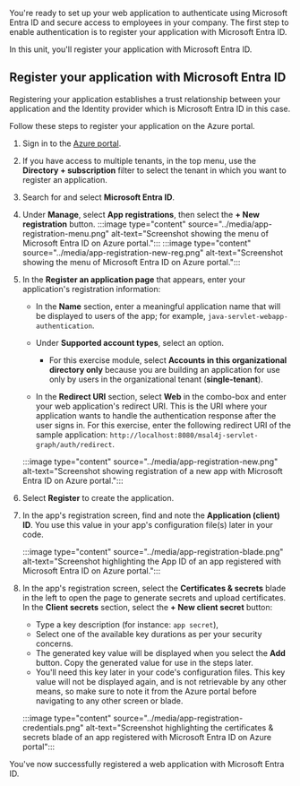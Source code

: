 You're ready to set up your web application to authenticate using Microsoft Entra ID and secure access to employees in your company. The first step to enable authentication is to register your application with Microsoft Entra ID.

In this unit, you'll register your application with Microsoft Entra ID.

<a name='register-your-application-with-azure-active-directory'></a>

## Register your application with Microsoft Entra ID

Registering your application establishes a trust relationship between your application and the Identity provider which is Microsoft Entra ID in this case.

Follow these steps to register your application on the Azure portal.

1. Sign in to the [Azure portal](https://portal.azure.com/?azure-portal=true).
1. If you have access to multiple tenants, in the top menu, use the **Directory + subscription** filter to select the tenant in which you want to register an application.
1. Search for and select **Microsoft Entra ID**.
1. Under **Manage**, select **App registrations**, then select the  **+ New registration** button.
   :::image type="content" source="../media/app-registration-menu.png" alt-text="Screenshot showing the menu of Microsoft Entra ID on Azure portal.":::
   :::image type="content" source="../media/app-registration-new-reg.png" alt-text="Screenshot showing the menu of Microsoft Entra ID on Azure portal.":::
1. In the **Register an application page** that appears, enter your application's registration information:
   - In the **Name** section, enter a meaningful application name that will be displayed to users of the app; for example, `java-servlet-webapp-authentication`.
   - Under **Supported account types**, select an option.
     - For this exercise module, select **Accounts in this organizational directory only** because you are building an application for use only by users in the organizational tenant (**single-tenant**).  

   - In the **Redirect URI** section, select **Web** in the combo-box and enter your web application's redirect URI. This is the URI where your application wants to handle the authentication response after the user signs in. For this exercise, enter the following redirect URI of the sample application: `http://localhost:8080/msal4j-servlet-graph/auth/redirect`.

   :::image type="content" source="../media/app-registration-new.png" alt-text="Screenshot showing registration of a new app with Microsoft Entra ID on Azure portal.":::

1. Select **Register** to create the application.
1. In the app's registration screen, find and note the **Application (client) ID**. You use this value in your app's configuration file(s) later in your code.

   :::image type="content" source="../media/app-registration-blade.png" alt-text="Screenshot highlighting the App ID of an app registered with Microsoft Entra ID on Azure portal.":::

1. In the app's registration screen, select the **Certificates & secrets** blade in the left to open the page to generate secrets and upload certificates. In the **Client secrets** section, select the **+ New client secret** button:
   - Type a key description (for instance: `app secret`),
   - Select one of the available key durations as per your security concerns.
   - The generated key value will be displayed when you select the **Add** button. Copy the generated value for use in the steps later.
   - You'll need this key later in your code's configuration files. This key value will not be displayed again, and is not retrievable by any other means, so make sure to note it from the Azure portal before navigating to any other screen or blade.

   :::image type="content" source="../media/app-registration-credentials.png" alt-text="Screenshot highlighting the certificates & secrets blade of an app registered with Microsoft Entra ID on Azure portal":::

You've now successfully registered a web application with Microsoft Entra ID.
